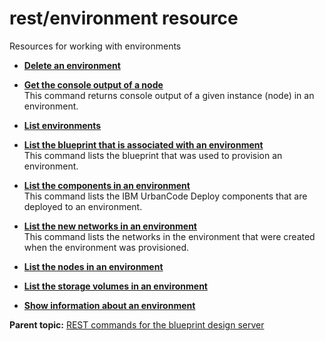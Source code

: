 # rest/environment resource

Resources for working with environments

-   **[Delete an environment](../../com.edt.api.doc/topics/rest_envname_environmentid_delete.md)**  

-   **[Get the console output of a node](../../com.edt.api.doc/topics/rest_envid_instance_instanceid_consoleoutput_get.md)**  
This command returns console output of a given instance \(node\) in an environment.
-   **[List environments](../../com.edt.api.doc/topics/rest_environment__get.md)**  

-   **[List the blueprint that is associated with an environment](../../com.edt.api.doc/topics/rest_envid_blueprints_get.md)**  
This command lists the blueprint that was used to provision an environment.
-   **[List the components in an environment](../../com.edt.api.doc/topics/rest_envid_components_get.md)**  
This command lists the IBM UrbanCode Deploy components that are deployed to an environment.
-   **[List the new networks in an environment](../../com.edt.api.doc/topics/rest_envid_networks_get.md)**  
This command lists the networks in the environment that were created when the environment was provisioned.
-   **[List the nodes in an environment](../../com.edt.api.doc/topics/rest_envid_nodes_get.md)**  

-   **[List the storage volumes in an environment](../../com.edt.api.doc/topics/rest_envid_volumes_get.md)**  

-   **[Show information about an environment](../../com.edt.api.doc/topics/rest_envid_get.md)**  


**Parent topic:** [REST commands for the blueprint design server](../../com.udeploy.reference.doc/topics/rest_api_ref_commands_edt.md)

